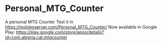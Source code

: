 # Personal_MTG_Counter
A personal MTG Counter
Test it in https://molokoserver.com/Personal_MTG_Counter/
Now available in Google Play: https://play.google.com/store/apps/details?id=com.alegria.cat.mtgcounter

